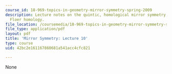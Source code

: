 ```yaml
---
course_id: 18-969-topics-in-geometry-mirror-symmetry-spring-2009
description: Lecture notes on the quintic, homological mirror symmetry, and Lagrangian
  Floer homology.
file_location: /coursemedia/18-969-topics-in-geometry-mirror-symmetry-spring-2009/42bc2e161167860681a541acc4cfc821_MIT18_969s09_lec10.pdf
file_type: application/pdf
layout: pdf
title: 'Mirror Symmetry: Lecture 10'
type: course
uid: 42bc2e161167860681a541acc4cfc821

---
```

None